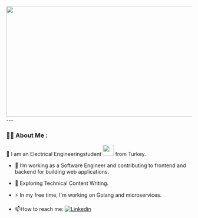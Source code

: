 
</h1>
<div align="center">
  <img src="https://media.giphy.com/media/l0HlNaQ6gWfllcjDO/giphy.gif" width="600" height="300"/>
</div>
---

### :man_technologist: About Me :
:wave:
I am an Electrical Engineeringstudent <img src="https://media.giphy.com/media/WUlplcMpOCEmTGBtBW/giphy.gif" width="30"> from Turkey.

- :telescope: I’m working as a Software Engineer and contributing to frontend and backend for building web applications.

- :seedling: Exploring Technical Content Writing.

- :zap: In my free time, I'm working on Golang and microservices.

- :mailbox:How to reach me: [![Linkedin](https://img.shields.io/badge/blue?style=flat&logo=Linkedin&logoColor=white)](https://www.linkedin.com/in/bab%C3%BCr-akba%C5%9F/)

  
  
  

